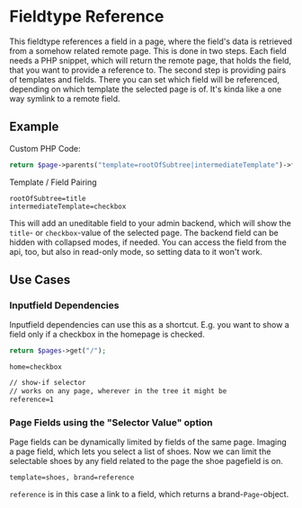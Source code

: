 # Fieldtype Reference

This fieldtype references a field in a page, where the field's data is retrieved from a somehow related remote page. This is done in two steps. Each field needs a PHP snippet, which will return the remote page, that holds the field, that you want to provide a reference to. The second step is providing pairs of templates and fields. There you can set which field will be referenced, depending on which template the selected page is of. It's kinda like a one way symlink to a remote field.

## Example

Custom PHP Code:
```php
return $page->parents("template=rootOfSubtree|intermediateTemplate")->first();
```

Template / Field Pairing
```
rootOfSubtree=title
intermediateTemplate=checkbox
```

This will add an uneditable field to your admin backend, which will show the `title`- or `checkbox`-value of the selected page. The backend field can be hidden with collapsed modes, if needed. You can access the field from the api, too, but also in read-only mode, so setting data to it won't work.

## Use Cases

### Inputfield Dependencies

Inputfield dependencies can use this as a shortcut. E.g. you want to show a field only if a checkbox in the homepage is checked.
```php
return $pages->get("/");
```
```
home=checkbox
```
```markdown
// show-if selector
// works on any page, wherever in the tree it might be
reference=1
```

### Page Fields using the "Selector Value" option

Page fields can be dynamically limited by fields of the same page. Imaging a page field, which lets you select a list of shoes. Now we can limit the selectable shoes by any field related to the page the shoe pagefield is on.
```
template=shoes, brand=reference
```

`reference` is in this case a link to a field, which returns a brand-`Page`-object.